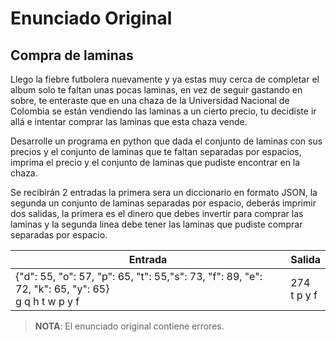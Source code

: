 # Enunciado Original

## Compra de laminas

Llego la fiebre futbolera nuevamente y ya estas muy cerca de completar el album
solo te faltan unas pocas laminas, en vez de seguir gastando en sobre, te
enteraste que en una chaza de la Universidad Nacional de Colombia se están
vendiendo las laminas a un cierto precio, tu decidiste ir allá e intentar
comprar las laminas que esta chaza vende.

Desarrolle un programa en python que dada el conjunto de laminas con sus precios
y el conjunto de laminas que te faltan separadas por espacios, imprima el precio
y el conjunto de laminas que pudiste encontrar en la chaza.

Se recibirán 2 entradas la primera sera un diccionario en formato JSON, la segunda
un conjunto de laminas separadas por espacio, deberás imprimir dos salidas, la
primera es el dinero que debes invertir para comprar las laminas y la segunda
linea debe tener las laminas que pudiste comprar separadas por espacio.

|Entrada                                                                                            |Salida        |
|---------------------------------------------------------------------------------------------------|--------------|
|{"d": 55, "o": 57, "p": 65, "t": 55,"s": 73, "f": 89, "e": 72, "k": 65, "y": 65}<br>g q h t w p y f|274<br>t p y f|

> __**NOTA**__: El enunciado original contiene errores.